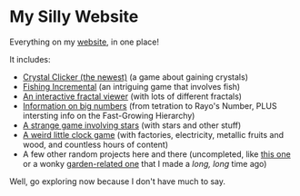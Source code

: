 # My Silly Website
Everything on my [website](https://plasma4.github.io/my-site/), in one place!

It includes:
* [Crystal Clicker (the newest)](https://plasma4.github.io/my-site/fishing.html) (a game about gaining crystals)
* [Fishing Incremental](https://plasma4.github.io/my-site/fishing.html) (an intriguing game that involves fish)
* [An interactive fractal viewer](https://plasma4.github.io/my-site/fractal.html) (with lots of different fractals)
* [Information on big numbers](https://plasma4.github.io/my-site/numbers.html) (from tetration to Rayo's Number, PLUS intersting info on the Fast-Growing Hierarchy)
* [A strange game involving stars](https://plasma4.github.io/my-site/planet.html) (with stars and other stuff)
* [A weird little clock game](https://plasma4.github.io/my-site/clocks.html) (with factories, electricity, metallic fruits and wood, and countless hours of content)
* A few other random projects here and there (uncompleted, like [this one](https://plasma4.github.io/my-site/power.html) or a wonky [garden-related one](https://plasma4.github.io/my-site/garden.html) that I made a *long, long* time ago)

Well, go exploring now because I don't have much to say.